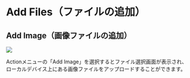 # Add Files（ファイルの追加）

## Add Image（画像ファイルの追加）

![](images/functions-of-the-actions-menu/add-files/fig-1.png)

Actionメニューの「Add Image」を選択するとファイル選択画面が表示され、ローカルデバイス上にある画像ファイルをアップロードすることができます。
